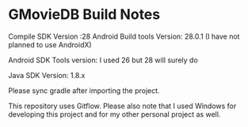 # GMovieDB Build Notes


Compile SDK Version :28
Android Build tools Version: 28.0.1 (I have not planned to use AndroidX)

Android SDK Tools version: I used 26 but 28 will surely do

Java SDK Version: 1.8.x

Please sync gradle after importing the project.

This repository uses Gitflow. Please also note that I used Windows for developing this project and for my other personal project as well.
